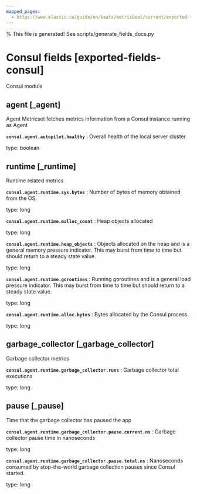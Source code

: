 ```yaml
---
mapped_pages:
  - https://www.elastic.co/guide/en/beats/metricbeat/current/exported-fields-consul.html
---
```


% This file is generated! See scripts/generate_fields_docs.py

# Consul fields [exported-fields-consul]

Consul module

## agent [_agent]

Agent Metricset fetches metrics information from a Consul instance running as Agent

**`consul.agent.autopilot.healthy`**
:   Overall health of the local server cluster

type: boolean


## runtime [_runtime]

Runtime related metrics

**`consul.agent.runtime.sys.bytes`**
:   Number of bytes of memory obtained from the OS.

type: long


**`consul.agent.runtime.malloc_count`**
:   Heap objects allocated

type: long


**`consul.agent.runtime.heap_objects`**
:   Objects allocated on the heap and is a general memory pressure indicator. This may burst from time to time but should return to a steady state value.

type: long


**`consul.agent.runtime.goroutines`**
:   Running goroutines and is a general load pressure indicator. This may burst from time to time but should return to a steady state value.

type: long


**`consul.agent.runtime.alloc.bytes`**
:   Bytes allocated by the Consul process.

type: long


## garbage_collector [_garbage_collector]

Garbage collector metrics

**`consul.agent.runtime.garbage_collector.runs`**
:   Garbage collector total executions

type: long


## pause [_pause]

Time that the garbage collector has paused the app

**`consul.agent.runtime.garbage_collector.pause.current.ns`**
:   Garbage collector pause time in nanoseconds

type: long


**`consul.agent.runtime.garbage_collector.pause.total.ns`**
:   Nanoseconds consumed by stop-the-world garbage collection pauses since Consul started.

type: long


